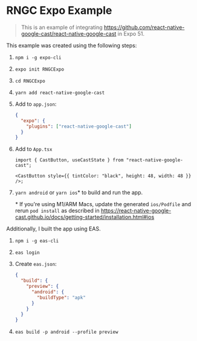 # RNGC Expo Example

> This is an example of integrating https://github.com/react-native-google-cast/react-native-google-cast in Expo 51.

This example was created using the following steps:

1. `npm i -g expo-cli`

2. `expo init RNGCExpo`

3. `cd RNGCExpo`

4. `yarn add react-native-google-cast`

5. Add to `app.json`:

   ```json
   {
     "expo": {
       "plugins": ["react-native-google-cast"]
     }
   }
   ```

6. Add to `App.tsx`

   ```tsx
   import { CastButton, useCastState } from "react-native-google-cast";

   <CastButton style={{ tintColor: "black", height: 48, width: 48 }} />;
   ```

7. `yarn android` or `yarn ios`\* to build and run the app.

   \* If you're using M1/ARM Macs, update the generated `ios/Podfile` and rerun `pod install` as described in https://react-native-google-cast.github.io/docs/getting-started/installation.html#ios

Additionally, I built the app using EAS.

1. `npm i -g eas-cli`

2. `eas login`

3. Create `eas.json`:

   ```json
   {
     "build": {
       "preview": {
         "android": {
           "buildType": "apk"
         }
       }
     }
   }
   ```

4. `eas build -p android --profile preview`
